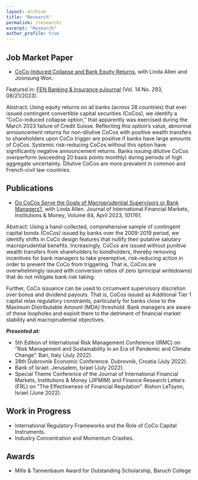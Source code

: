 ```yaml
---
layout: archive
title: "Research"
permalink: /research/
excerpt: "Research"
author_profile: true
---
```

## Job Market Paper
- [CoCo-Induced Collapse and Bank Equity Returns](https://papers.ssrn.com/sol3/papers.cfm?abstract_id=4496833), with Linda Allen and Joonsung Won.

Featured in: [FEN Banking & Insurance eJournal](https://www.ssrn.com/link/Banking-and-Insurance.html) (Vol. 14 No. 293,  08/21/2023).

Abstract: Using equity returns on all banks (across 28 countries) that ever issued contingent convertible capital securities (CoCos), we identify a “CoCo-induced collapse option,” that 
apparently was exercised during the March 2023 failure of Credit Suisse. Reflecting this option’s value, abnormal announcement returns for non-dilutive CoCos with positive 
wealth transfers to shareholders upon CoCo trigger are positive if banks have large amounts of CoCos. Systemic risk-reducing CoCos without this option have significantly 
negative announcement returns. Banks issuing dilutive CoCos overperform (exceeding 20 basis points monthly) during periods of high aggregate uncertainty. Dilutive CoCos 
are more prevalent in common and French-civil law countries.

## Publications
- [Do CoCos Serve the Goals of Macroprudential Supervisors or Bank Managers?](https://doi.org/10.1016/j.intfin.2023.101761), with Linda Allen. Journal of International Financial Markets, Institutions & Money, Volume 84, April 2023, 101761.

Abstract: Using a hand-collected, comprehensive sample of contingent capital bonds (CoCos) issued by banks over the 2009-2019 period, we identify shifts in CoCo design features
that nullify their putative salutary macroprudential benefits. Increasingly, CoCos are issued without punitive wealth transfers from shareholders to bondholders, thereby 
removing incentives for bank managers to take preemptive, risk-reducing action in order to prevent the CoCo from triggering. That is, CoCos are overwhelmingly issued with conversion ratios of zero (principal writedowns) that do not mitigate bank risk taking. 

Further, CoCo issuance can be used to circumvent supervisory discretion over bonus and dividend payouts. That is, CoCos issued as Additional Tier 1 capital relax regulatory constraints, particularly for banks close to the Maximum Distributable Amount (MDA) threshold. Bank managers are aware of these loopholes and exploit them to
the detriment of financial market stability and macroprudential objectives.

***Presented at:*** 
- 5th Edition of International Risk Management Conference (IRMC) on ”Risk Management and Sustainability in an Era of Pandemic and Climate Change”. Bari, Italy (July 2022).
- 28th Dubrovnik Economic Conference. Dubrovnik, Croatia (July 2022).
- Bank of Israel. Jerusalem, Israel (July 2022).
- Special Theme Conference of the Journal of International Financial Markets, Institutions & Money (JIFMIM) and Finance Research Letters (FRL) on ”The Effectiveness of Financial Regulation”. Rishon LeTsyon, Israel (June 2022).

## Work in Progress
- International Regulatory Frameworks and the Role of CoCo Capital Instruments.
- Industry Concentration and Momentum Crashes.


## Awards
-  Mills & Tannenbaum Award for Outstanding Scholarship, Baruch College


